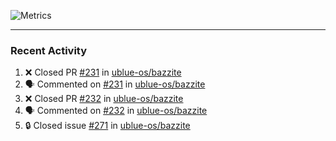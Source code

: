 ![Metrics](https://metrics.lecoq.io/KyleGospo?template=classic&base=header%2C%20activity%2C%20community%2C%20repositories%2C%20metadata&base.indepth=false&base.hireable=false&base.skip=false&config.timezone=America%2FLos_Angeles)

---
### Recent Activity
<!--START_SECTION:activity-->
1. ❌ Closed PR [#231](https://github.com/ublue-os/bazzite/pull/231) in [ublue-os/bazzite](https://github.com/ublue-os/bazzite)
2. 🗣 Commented on [#231](https://github.com/ublue-os/bazzite/pull/231#issuecomment-1711201989) in [ublue-os/bazzite](https://github.com/ublue-os/bazzite)
3. ❌ Closed PR [#232](https://github.com/ublue-os/bazzite/pull/232) in [ublue-os/bazzite](https://github.com/ublue-os/bazzite)
4. 🗣 Commented on [#232](https://github.com/ublue-os/bazzite/pull/232#issuecomment-1711201711) in [ublue-os/bazzite](https://github.com/ublue-os/bazzite)
5. 🔒 Closed issue [#271](https://github.com/ublue-os/bazzite/issues/271) in [ublue-os/bazzite](https://github.com/ublue-os/bazzite)
<!--END_SECTION:activity-->
